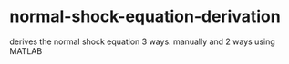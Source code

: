 # normal-shock-equation-derivation

derives the normal shock equation 3 ways: manually and 2 ways using MATLAB
